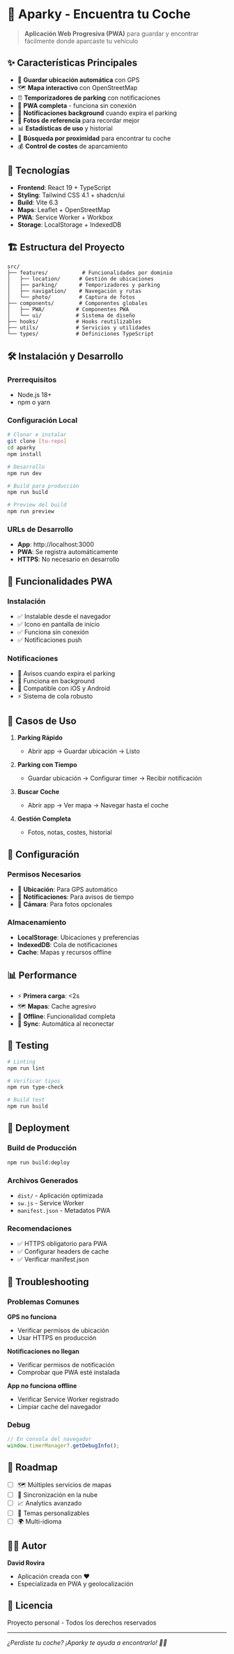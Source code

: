 # 🚗 Aparky - Encuentra tu Coche

> **Aplicación Web Progresiva (PWA)** para guardar y encontrar fácilmente donde aparcaste tu vehículo

## ✨ **Características Principales**

- 📍 **Guardar ubicación automática** con GPS
- 🗺️ **Mapa interactivo** con OpenStreetMap
- ⏰ **Temporizadores de parking** con notificaciones
- 📱 **PWA completa** - funciona sin conexión
- 🔔 **Notificaciones background** cuando expira el parking
- 📸 **Fotos de referencia** para recordar mejor
- 📊 **Estadísticas de uso** y historial
- 🎯 **Búsqueda por proximidad** para encontrar tu coche
- 💰 **Control de costes** de aparcamiento

## 🚀 **Tecnologías**

- **Frontend**: React 19 + TypeScript
- **Styling**: Tailwind CSS 4.1 + shadcn/ui
- **Build**: Vite 6.3
- **Maps**: Leaflet + OpenStreetMap
- **PWA**: Service Worker + Workbox
- **Storage**: LocalStorage + IndexedDB

## 🏗️ **Estructura del Proyecto**

```
src/
├── features/           # Funcionalidades por dominio
│   ├── location/      # Gestión de ubicaciones
│   ├── parking/       # Temporizadores y parking
│   ├── navigation/    # Navegación y rutas
│   └── photo/         # Captura de fotos
├── components/        # Componentes globales
│   ├── PWA/          # Componentes PWA
│   └── ui/           # Sistema de diseño
├── hooks/            # Hooks reutilizables
├── utils/            # Servicios y utilidades
└── types/            # Definiciones TypeScript
```

## 🛠️ **Instalación y Desarrollo**

### **Prerrequisitos**

- Node.js 18+
- npm o yarn

### **Configuración Local**

```bash
# Clonar e instalar
git clone [tu-repo]
cd aparky
npm install

# Desarrollo
npm run dev

# Build para producción
npm run build

# Preview del build
npm run preview
```

### **URLs de Desarrollo**

- **App**: http://localhost:3000
- **PWA**: Se registra automáticamente
- **HTTPS**: No necesario en desarrollo

## 📱 **Funcionalidades PWA**

### **Instalación**

- ✅ Instalable desde el navegador
- ✅ Icono en pantalla de inicio
- ✅ Funciona sin conexión
- ✅ Notificaciones push

### **Notificaciones**

- 🔔 Avisos cuando expira el parking
- 📱 Funciona en background
- 🍎 Compatible con iOS y Android
- ⚡ Sistema de cola robusto

## 🎯 **Casos de Uso**

1. **Parking Rápido**

   - Abrir app → Guardar ubicación → Listo

2. **Parking con Tiempo**

   - Guardar ubicación → Configurar timer → Recibir notificación

3. **Buscar Coche**

   - Abrir app → Ver mapa → Navegar hasta el coche

4. **Gestión Completa**
   - Fotos, notas, costes, historial

## 🔧 **Configuración**

### **Permisos Necesarios**

- 📍 **Ubicación**: Para GPS automático
- 🔔 **Notificaciones**: Para avisos de tiempo
- 📸 **Cámara**: Para fotos opcionales

### **Almacenamiento**

- **LocalStorage**: Ubicaciones y preferencias
- **IndexedDB**: Cola de notificaciones
- **Cache**: Mapas y recursos offline

## 📊 **Performance**

- ⚡ **Primera carga**: <2s
- 🗺️ **Mapas**: Cache agresivo
- 💾 **Offline**: Funcionalidad completa
- 🔄 **Sync**: Automática al reconectar

## 🧪 **Testing**

```bash
# Linting
npm run lint

# Verificar tipos
npm run type-check

# Build test
npm run build
```

## 🚀 **Deployment**

### **Build de Producción**

```bash
npm run build:deploy
```

### **Archivos Generados**

- `dist/` - Aplicación optimizada
- `sw.js` - Service Worker
- `manifest.json` - Metadatos PWA

### **Recomendaciones**

- ✅ HTTPS obligatorio para PWA
- ✅ Configurar headers de cache
- ✅ Verificar manifest.json

## 🐛 **Troubleshooting**

### **Problemas Comunes**

**GPS no funciona**

- Verificar permisos de ubicación
- Usar HTTPS en producción

**Notificaciones no llegan**

- Verificar permisos de notificación
- Comprobar que PWA esté instalada

**App no funciona offline**

- Verificar Service Worker registrado
- Limpiar cache del navegador

### **Debug**

```javascript
// En consola del navegador
window.timerManager?.getDebugInfo();
```

## 📝 **Roadmap**

- [ ] 🗺️ Múltiples servicios de mapas
- [ ] 🔄 Sincronización en la nube
- [ ] 📈 Analytics avanzado
- [ ] 🎨 Temas personalizables
- [ ] 🌍 Multi-idioma

## 👨‍💻 **Autor**

**David Rovira**

- Aplicación creada con ❤️
- Especializada en PWA y geolocalización

## 📄 **Licencia**

Proyecto personal - Todos los derechos reservados

---

_¿Perdiste tu coche? ¡Aparky te ayuda a encontrarlo! 🚗✨_
